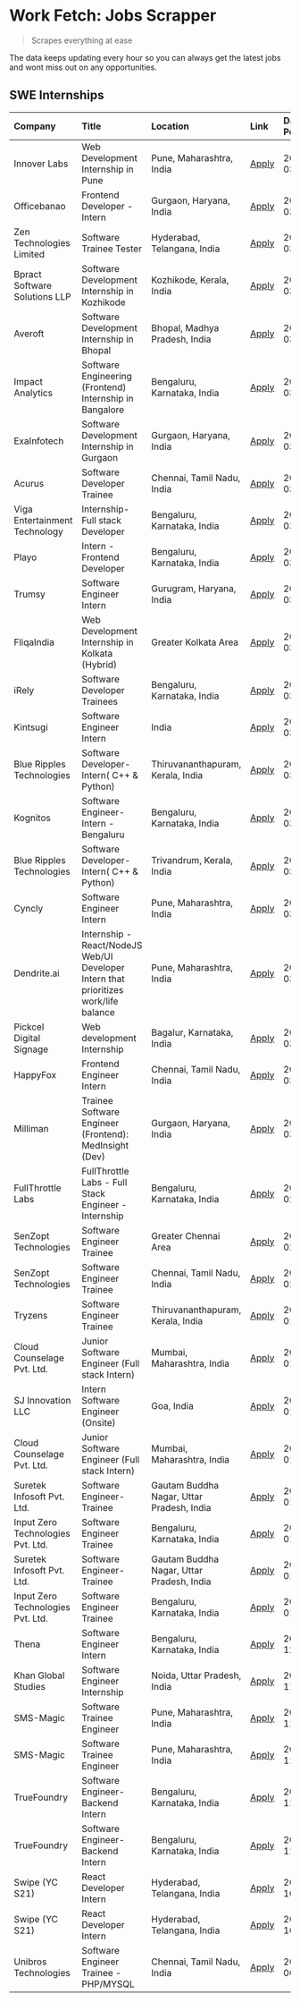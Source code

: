 # Work Fetch: Jobs Scrapper
> Scrapes everything at ease

The data keeps updating every hour so you can always get the latest jobs and wont miss out on any opportunities.

## SWE Internships
<!--START_SECTION:workfetch-->
| Company                           | Title                                                                                | Location                                  | Link                                                                                                                                                                                                                                                                                                | Date Posted   |
|:----------------------------------|:-------------------------------------------------------------------------------------|:------------------------------------------|:----------------------------------------------------------------------------------------------------------------------------------------------------------------------------------------------------------------------------------------------------------------------------------------------------|:--------------|
| Innover Labs                      | Web Development Internship in Pune                                                   | Pune, Maharashtra, India                  | [Apply](https://in.linkedin.com/jobs/view/web-development-internship-in-pune-at-innover-labs-3875494237?position=9&pageNum=0&refId=KTy8q1NqFUueXEdLekFseg%3D%3D&trackingId=V6jOqpo8FHVR2W%2BqxPZyPw%3D%3D&trk=public_jobs_jserp-result_search-card)                                                 | 2024-03-28    |
| Officebanao                       | Frontend Developer - Intern                                                          | Gurgaon, Haryana, India                   | [Apply](https://in.linkedin.com/jobs/view/frontend-developer-intern-at-officebanao-3871265915?position=14&pageNum=0&refId=KTy8q1NqFUueXEdLekFseg%3D%3D&trackingId=ptQZ5ca5hIc7FnkxRCRhpA%3D%3D&trk=public_jobs_jserp-result_search-card)                                                            | 2024-03-28    |
| Zen Technologies Limited          | Software Trainee Tester                                                              | Hyderabad, Telangana, India               | [Apply](https://in.linkedin.com/jobs/view/software-trainee-tester-at-zen-technologies-limited-3872036112?position=12&pageNum=0&refId=KTy8q1NqFUueXEdLekFseg%3D%3D&trackingId=aN%2F07gQoM20vS%2BFCo8oZ5w%3D%3D&trk=public_jobs_jserp-result_search-card)                                             | 2024-03-27    |
| Bpract Software Solutions LLP     | Software Development Internship in Kozhikode                                         | Kozhikode, Kerala, India                  | [Apply](https://in.linkedin.com/jobs/view/software-development-internship-in-kozhikode-at-bpract-software-solutions-llp-3874054300?position=22&pageNum=0&refId=KTy8q1NqFUueXEdLekFseg%3D%3D&trackingId=CfS6wt95RORmTsGMI2P0Kw%3D%3D&trk=public_jobs_jserp-result_search-card)                       | 2024-03-27    |
| Averoft                           | Software Development Internship in Bhopal                                            | Bhopal, Madhya Pradesh, India             | [Apply](https://in.linkedin.com/jobs/view/software-development-internship-in-bhopal-at-averoft-3874051550?position=45&pageNum=0&refId=KTy8q1NqFUueXEdLekFseg%3D%3D&trackingId=R80ZLJL7iP07d4%2FEPe1xOQ%3D%3D&trk=public_jobs_jserp-result_search-card)                                              | 2024-03-27    |
| Impact Analytics                  | Software Engineering (Frontend) Internship in Bangalore                              | Bengaluru, Karnataka, India               | [Apply](https://in.linkedin.com/jobs/view/software-engineering-frontend-internship-in-bangalore-at-impact-analytics-3872535077?position=5&pageNum=0&refId=KTy8q1NqFUueXEdLekFseg%3D%3D&trackingId=5hAoT5woepsNyRn%2Fx7%2F%2F3w%3D%3D&trk=public_jobs_jserp-result_search-card)                      | 2024-03-26    |
| ExaInfotech                       | Software Development Internship in Gurgaon                                           | Gurgaon, Haryana, India                   | [Apply](https://in.linkedin.com/jobs/view/software-development-internship-in-gurgaon-at-exainfotech-3872534185?position=18&pageNum=0&refId=KTy8q1NqFUueXEdLekFseg%3D%3D&trackingId=wSpN08ySvHXaAl8swmfLWw%3D%3D&trk=public_jobs_jserp-result_search-card)                                           | 2024-03-26    |
| Acurus                            | Software Developer Trainee                                                           | Chennai, Tamil Nadu, India                | [Apply](https://in.linkedin.com/jobs/view/software-developer-trainee-at-acurus-3871400616?position=25&pageNum=0&refId=KTy8q1NqFUueXEdLekFseg%3D%3D&trackingId=9u2Pflj4NpMarDKrNQkwaw%3D%3D&trk=public_jobs_jserp-result_search-card)                                                                | 2024-03-26    |
| Viga Entertainment Technology     | Internship-Full stack Developer                                                      | Bengaluru, Karnataka, India               | [Apply](https://in.linkedin.com/jobs/view/internship-full-stack-developer-at-viga-entertainment-technology-3870669789?position=36&pageNum=0&refId=KTy8q1NqFUueXEdLekFseg%3D%3D&trackingId=hx1%2Fj5basWaiPAbz3N8b%2FA%3D%3D&trk=public_jobs_jserp-result_search-card)                                | 2024-03-25    |
| Playo                             | Intern - Frontend Developer                                                          | Bengaluru, Karnataka, India               | [Apply](https://in.linkedin.com/jobs/view/intern-frontend-developer-at-playo-3864131172?position=7&pageNum=0&refId=KTy8q1NqFUueXEdLekFseg%3D%3D&trackingId=lkimPVUyS8AHWqAx%2BTAxGg%3D%3D&trk=public_jobs_jserp-result_search-card)                                                                 | 2024-03-22    |
| Trumsy                            | Software Engineer Intern                                                             | Gurugram, Haryana, India                  | [Apply](https://in.linkedin.com/jobs/view/software-engineer-intern-at-trumsy-3864795201?position=40&pageNum=0&refId=KTy8q1NqFUueXEdLekFseg%3D%3D&trackingId=pClRPVClDTmz%2FocB5PZXvA%3D%3D&trk=public_jobs_jserp-result_search-card)                                                                | 2024-03-20    |
| FliqaIndia                        | Web Development Internship in Kolkata (Hybrid)                                       | Greater Kolkata Area                      | [Apply](https://in.linkedin.com/jobs/view/web-development-internship-in-kolkata-hybrid-at-fliqaindia-3864372048?position=37&pageNum=0&refId=KTy8q1NqFUueXEdLekFseg%3D%3D&trackingId=cp2Cc67HA4sqjXq9j%2FNYaw%3D%3D&trk=public_jobs_jserp-result_search-card)                                        | 2024-03-19    |
| iRely                             | Software Developer Trainees                                                          | Bengaluru, Karnataka, India               | [Apply](https://in.linkedin.com/jobs/view/software-developer-trainees-at-irely-3860566039?position=3&pageNum=0&refId=KTy8q1NqFUueXEdLekFseg%3D%3D&trackingId=6jVVzY96ARUKH7Vg2LNdzg%3D%3D&trk=public_jobs_jserp-result_search-card)                                                                 | 2024-03-18    |
| Kintsugi                          | Software Engineer Intern                                                             | India                                     | [Apply](https://in.linkedin.com/jobs/view/software-engineer-intern-at-kintsugi-3857074071?position=39&pageNum=0&refId=KTy8q1NqFUueXEdLekFseg%3D%3D&trackingId=KZP1ZAwiYATEMymWBU8Z1A%3D%3D&trk=public_jobs_jserp-result_search-card)                                                                | 2024-03-16    |
| Blue Ripples Technologies         | Software Developer- Intern( C++ & Python)                                            | Thiruvananthapuram, Kerala, India         | [Apply](https://in.linkedin.com/jobs/view/software-developer-intern-c%2B%2B-python-at-blue-ripples-technologies-3855594494?position=19&pageNum=0&refId=KTy8q1NqFUueXEdLekFseg%3D%3D&trackingId=dj%2FSA%2FsF5gZTb1cwcSSfsw%3D%3D&trk=public_jobs_jserp-result_search-card)                           | 2024-03-14    |
| Kognitos                          | Software Engineer-Intern -Bengaluru                                                  | Bengaluru, Karnataka, India               | [Apply](https://in.linkedin.com/jobs/view/software-engineer-intern-bengaluru-at-kognitos-3855361239?position=8&pageNum=0&refId=KTy8q1NqFUueXEdLekFseg%3D%3D&trackingId=k%2F0PPujYoAO3j0xId4Owrw%3D%3D&trk=public_jobs_jserp-result_search-card)                                                     | 2024-03-13    |
| Blue Ripples Technologies         | Software Developer- Intern( C++  & Python)                                           | Trivandrum, Kerala, India                 | [Apply](https://in.linkedin.com/jobs/view/software-developer-intern-c%2B%2B-python-at-blue-ripples-technologies-3856150730?position=20&pageNum=0&refId=KTy8q1NqFUueXEdLekFseg%3D%3D&trackingId=AZGmMd%2FCMM8ek4Z38yv9XA%3D%3D&trk=public_jobs_jserp-result_search-card)                             | 2024-03-13    |
| Cyncly                            | Software Engineer Intern                                                             | Pune, Maharashtra, India                  | [Apply](https://in.linkedin.com/jobs/view/software-engineer-intern-at-cyncly-3853990178?position=21&pageNum=0&refId=KTy8q1NqFUueXEdLekFseg%3D%3D&trackingId=2lDmqy%2BC9KmVEHncsX3otQ%3D%3D&trk=public_jobs_jserp-result_search-card)                                                                | 2024-03-13    |
| Dendrite.ai                       | Internship - React/NodeJS Web/UI Developer Intern that prioritizes work/life balance | Pune, Maharashtra, India                  | [Apply](https://in.linkedin.com/jobs/view/internship-react-nodejs-web-ui-developer-intern-that-prioritizes-work-life-balance-at-dendrite-ai-3853583200?position=38&pageNum=0&refId=KTy8q1NqFUueXEdLekFseg%3D%3D&trackingId=OwonX8qN%2BKKJIRBcEISeCw%3D%3D&trk=public_jobs_jserp-result_search-card) | 2024-03-12    |
| Pickcel Digital Signage           | Web development Internship                                                           | Bagalur, Karnataka, India                 | [Apply](https://in.linkedin.com/jobs/view/web-development-internship-at-pickcel-digital-signage-3849506118?position=52&pageNum=0&refId=KTy8q1NqFUueXEdLekFseg%3D%3D&trackingId=45aIkstgd7twUluoCboZfw%3D%3D&trk=public_jobs_jserp-result_search-card)                                               | 2024-03-08    |
| HappyFox                          | Frontend Engineer Intern                                                             | Chennai, Tamil Nadu, India                | [Apply](https://in.linkedin.com/jobs/view/frontend-engineer-intern-at-happyfox-3848357951?position=47&pageNum=0&refId=KTy8q1NqFUueXEdLekFseg%3D%3D&trackingId=3N1a9VwYI7CCAByrgBS%2FeA%3D%3D&trk=public_jobs_jserp-result_search-card)                                                              | 2024-03-07    |
| Milliman                          | Trainee Software Engineer (Frontend): MedInsight (Dev)                               | Gurgaon, Haryana, India                   | [Apply](https://in.linkedin.com/jobs/view/trainee-software-engineer-frontend-medinsight-dev-at-milliman-3792874280?position=11&pageNum=0&refId=KTy8q1NqFUueXEdLekFseg%3D%3D&trackingId=PNRSkm%2FqTOQQS%2FsUbmg4Lg%3D%3D&trk=public_jobs_jserp-result_search-card)                                   | 2024-03-01    |
| FullThrottle Labs                 | FullThrottle Labs - Full Stack Engineer - Internship                                 | Bengaluru, Karnataka, India               | [Apply](https://in.linkedin.com/jobs/view/fullthrottle-labs-full-stack-engineer-internship-at-fullthrottle-labs-3829636016?position=60&pageNum=0&refId=KTy8q1NqFUueXEdLekFseg%3D%3D&trackingId=X4se5N1HyLZIJ%2BFJ1dqRvA%3D%3D&trk=public_jobs_jserp-result_search-card)                             | 2024-02-17    |
| SenZopt Technologies              | Software Engineer Trainee                                                            | Greater Chennai Area                      | [Apply](https://in.linkedin.com/jobs/view/software-engineer-trainee-at-senzopt-technologies-3827688781?position=41&pageNum=0&refId=KTy8q1NqFUueXEdLekFseg%3D%3D&trackingId=43pM45nM5RgQTjDfWRuF%2Bg%3D%3D&trk=public_jobs_jserp-result_search-card)                                                 | 2024-02-12    |
| SenZopt Technologies              | Software Engineer Trainee                                                            | Chennai, Tamil Nadu, India                | [Apply](https://in.linkedin.com/jobs/view/software-engineer-trainee-at-senzopt-technologies-3827686880?position=56&pageNum=0&refId=KTy8q1NqFUueXEdLekFseg%3D%3D&trackingId=gfNM0dyreYP0sTAE0QG%2BjQ%3D%3D&trk=public_jobs_jserp-result_search-card)                                                 | 2024-02-12    |
| Tryzens                           | Software Engineer Trainee                                                            | Thiruvananthapuram, Kerala, India         | [Apply](https://in.linkedin.com/jobs/view/software-engineer-trainee-at-tryzens-3809363491?position=43&pageNum=0&refId=KTy8q1NqFUueXEdLekFseg%3D%3D&trackingId=QTh3KLc9Jf5wn8YT5N1YOA%3D%3D&trk=public_jobs_jserp-result_search-card)                                                                | 2024-01-18    |
| Cloud Counselage Pvt. Ltd.        | Junior Software Engineer (Full stack Intern)                                         | Mumbai, Maharashtra, India                | [Apply](https://in.linkedin.com/jobs/view/junior-software-engineer-full-stack-intern-at-cloud-counselage-pvt-ltd-3803132814?position=31&pageNum=0&refId=KTy8q1NqFUueXEdLekFseg%3D%3D&trackingId=6yngWJrGKfeLOA0U%2F%2BdEtQ%3D%3D&trk=public_jobs_jserp-result_search-card)                          | 2024-01-11    |
| SJ Innovation LLC                 | Intern Software Engineer (Onsite)                                                    | Goa, India                                | [Apply](https://in.linkedin.com/jobs/view/intern-software-engineer-onsite-at-sj-innovation-llc-3799959011?position=46&pageNum=0&refId=KTy8q1NqFUueXEdLekFseg%3D%3D&trackingId=UuNb00wyHoA%2FGGjYjfsLxg%3D%3D&trk=public_jobs_jserp-result_search-card)                                              | 2024-01-11    |
| Cloud Counselage Pvt. Ltd.        | Junior Software Engineer (Full stack Intern)                                         | Mumbai, Maharashtra, India                | [Apply](https://in.linkedin.com/jobs/view/junior-software-engineer-full-stack-intern-at-cloud-counselage-pvt-ltd-3803132814?position=6&pageNum=2&refId=fsGqrD91Kp60V9Mqoqf0kA%3D%3D&trackingId=VqTgnqvCZZn7CPbk8TBbrg%3D%3D&trk=public_jobs_jserp-result_search-card)                               | 2024-01-11    |
| Suretek Infosoft Pvt. Ltd.        | Software Engineer-Trainee                                                            | Gautam Buddha Nagar, Uttar Pradesh, India | [Apply](https://in.linkedin.com/jobs/view/software-engineer-trainee-at-suretek-infosoft-pvt-ltd-3800934643?position=28&pageNum=0&refId=KTy8q1NqFUueXEdLekFseg%3D%3D&trackingId=yehSe9pMKMFgQtlXWIIong%3D%3D&trk=public_jobs_jserp-result_search-card)                                               | 2024-01-09    |
| Input Zero Technologies Pvt. Ltd. | Software Engineer Trainee                                                            | Bengaluru, Karnataka, India               | [Apply](https://in.linkedin.com/jobs/view/software-engineer-trainee-at-input-zero-technologies-pvt-ltd-3800927643?position=34&pageNum=0&refId=KTy8q1NqFUueXEdLekFseg%3D%3D&trackingId=ygFep2L97OrFAiFyaicLAw%3D%3D&trk=public_jobs_jserp-result_search-card)                                        | 2024-01-09    |
| Suretek Infosoft Pvt. Ltd.        | Software Engineer-Trainee                                                            | Gautam Buddha Nagar, Uttar Pradesh, India | [Apply](https://in.linkedin.com/jobs/view/software-engineer-trainee-at-suretek-infosoft-pvt-ltd-3800934643?position=3&pageNum=2&refId=fsGqrD91Kp60V9Mqoqf0kA%3D%3D&trackingId=8YWRrllaXOUpqxZzmpe%2FcA%3D%3D&trk=public_jobs_jserp-result_search-card)                                              | 2024-01-09    |
| Input Zero Technologies Pvt. Ltd. | Software Engineer Trainee                                                            | Bengaluru, Karnataka, India               | [Apply](https://in.linkedin.com/jobs/view/software-engineer-trainee-at-input-zero-technologies-pvt-ltd-3800927643?position=9&pageNum=2&refId=fsGqrD91Kp60V9Mqoqf0kA%3D%3D&trackingId=QpWl0a4uM57x2VGxVqofog%3D%3D&trk=public_jobs_jserp-result_search-card)                                         | 2024-01-09    |
| Thena                             | Software Engineer Intern                                                             | Bengaluru, Karnataka, India               | [Apply](https://in.linkedin.com/jobs/view/software-engineer-intern-at-thena-3778731751?position=23&pageNum=0&refId=KTy8q1NqFUueXEdLekFseg%3D%3D&trackingId=aj0hprJBYmhRdJ%2BAJcbNcA%3D%3D&trk=public_jobs_jserp-result_search-card)                                                                 | 2023-12-05    |
| Khan Global Studies               | Software Engineer Internship                                                         | Noida, Uttar Pradesh, India               | [Apply](https://in.linkedin.com/jobs/view/software-engineer-internship-at-khan-global-studies-3766942197?position=57&pageNum=0&refId=KTy8q1NqFUueXEdLekFseg%3D%3D&trackingId=kaKQsmZ4xszLV8wMcjjuXA%3D%3D&trk=public_jobs_jserp-result_search-card)                                                 | 2023-11-27    |
| SMS-Magic                         | Software Trainee Engineer                                                            | Pune, Maharashtra, India                  | [Apply](https://in.linkedin.com/jobs/view/software-trainee-engineer-at-sms-magic-3761409781?position=33&pageNum=0&refId=KTy8q1NqFUueXEdLekFseg%3D%3D&trackingId=amsf3wrTa7KCkc0cecSeDw%3D%3D&trk=public_jobs_jserp-result_search-card)                                                              | 2023-11-16    |
| SMS-Magic                         | Software Trainee Engineer                                                            | Pune, Maharashtra, India                  | [Apply](https://in.linkedin.com/jobs/view/software-trainee-engineer-at-sms-magic-3761409781?position=8&pageNum=2&refId=fsGqrD91Kp60V9Mqoqf0kA%3D%3D&trackingId=GK4SJlid7%2FmUv2FKV9a7UQ%3D%3D&trk=public_jobs_jserp-result_search-card)                                                             | 2023-11-16    |
| TrueFoundry                       | Software Engineer-Backend Intern                                                     | Bengaluru, Karnataka, India               | [Apply](https://in.linkedin.com/jobs/view/software-engineer-backend-intern-at-truefoundry-3779508170?position=35&pageNum=0&refId=KTy8q1NqFUueXEdLekFseg%3D%3D&trackingId=%2F4krzKW0gwNaJj1UvmOAHg%3D%3D&trk=public_jobs_jserp-result_search-card)                                                   | 2023-11-10    |
| TrueFoundry                       | Software Engineer-Backend Intern                                                     | Bengaluru, Karnataka, India               | [Apply](https://in.linkedin.com/jobs/view/software-engineer-backend-intern-at-truefoundry-3779508170?position=10&pageNum=2&refId=fsGqrD91Kp60V9Mqoqf0kA%3D%3D&trackingId=qsWSsVTtKSSCqcwLaKs1uQ%3D%3D&trk=public_jobs_jserp-result_search-card)                                                     | 2023-11-10    |
| Swipe (YC S21)                    | React Developer Intern                                                               | Hyderabad, Telangana, India               | [Apply](https://in.linkedin.com/jobs/view/react-developer-intern-at-swipe-yc-s21-3737600089?position=26&pageNum=0&refId=KTy8q1NqFUueXEdLekFseg%3D%3D&trackingId=OrPcDVP7xTQLo%2B88stnyKQ%3D%3D&trk=public_jobs_jserp-result_search-card)                                                            | 2023-10-13    |
| Swipe (YC S21)                    | React Developer Intern                                                               | Hyderabad, Telangana, India               | [Apply](https://in.linkedin.com/jobs/view/react-developer-intern-at-swipe-yc-s21-3737600089?position=1&pageNum=2&refId=fsGqrD91Kp60V9Mqoqf0kA%3D%3D&trackingId=t%2FJ%2BXtN7zoTNBitWSvfejQ%3D%3D&trk=public_jobs_jserp-result_search-card)                                                           | 2023-10-13    |
| Unibros Technologies              | Software Engineer Trainee - PHP/MYSQL                                                | Chennai, Tamil Nadu, India                | [Apply](https://in.linkedin.com/jobs/view/software-engineer-trainee-php-mysql-at-unibros-technologies-3656599241?position=42&pageNum=0&refId=KTy8q1NqFUueXEdLekFseg%3D%3D&trackingId=wWl37q3oVwmtE6%2BAV9wA2A%3D%3D&trk=public_jobs_jserp-result_search-card)                                       | 2023-06-12    |
<!--END_SECTION:workfetch-->

